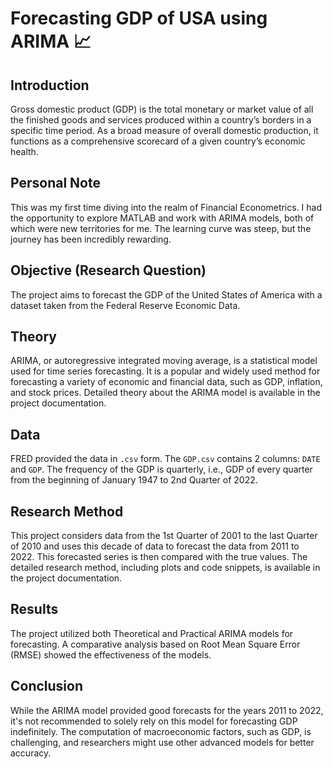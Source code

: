 # Forecasting GDP of USA using ARIMA 📈

## Introduction
Gross domestic product (GDP) is the total monetary or market value of all the finished goods and services produced within a country’s borders in a specific time period. As a broad measure of overall domestic production, it functions as a comprehensive scorecard of a given country’s economic health.

## Personal Note
This was my first time diving into the realm of Financial Econometrics. I had the opportunity to explore MATLAB and work with ARIMA models, both of which were new territories for me. The learning curve was steep, but the journey has been incredibly rewarding.

## Objective (Research Question)
The project aims to forecast the GDP of the United States of America with a dataset taken from the Federal Reserve Economic Data.

## Theory
ARIMA, or autoregressive integrated moving average, is a statistical model used for time series forecasting. It is a popular and widely used method for forecasting a variety of economic and financial data, such as GDP, inflation, and stock prices. Detailed theory about the ARIMA model is available in the project documentation.

## Data
FRED provided the data in `.csv` form. The `GDP.csv` contains 2 columns: `DATE` and `GDP`. The frequency of the GDP is quarterly, i.e., GDP of every quarter from the beginning of January 1947 to 2nd Quarter of 2022.

## Research Method
This project considers data from the 1st Quarter of 2001 to the last Quarter of 2010 and uses this decade of data to forecast the data from 2011 to 2022. This forecasted series is then compared with the true values. The detailed research method, including plots and code snippets, is available in the project documentation.

## Results
The project utilized both Theoretical and Practical ARIMA models for forecasting. A comparative analysis based on Root Mean Square Error (RMSE) showed the effectiveness of the models.

## Conclusion
While the ARIMA model provided good forecasts for the years 2011 to 2022, it's not recommended to solely rely on this model for forecasting GDP indefinitely. The computation of macroeconomic factors, such as GDP, is challenging, and researchers might use other advanced models for better accuracy.


